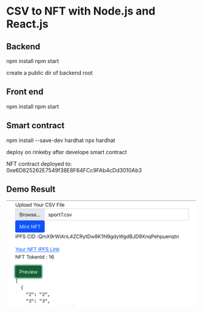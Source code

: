 # CSV to NFT with Node.js and React.js

## Backend
npm install
npm start

create a public dir of backend root

## Front end
npm install
npm start

## Smart contract

npm install --save-dev hardhat
npx hardhat

deploy on rinkeby after develope smart contract 

NFT contract deployed to: 0xe6D825262E7549f38E8F64FCc9FAb4cDd3010Ab3

## Demo Result

<img src="demo.png" width="500px" /> 
